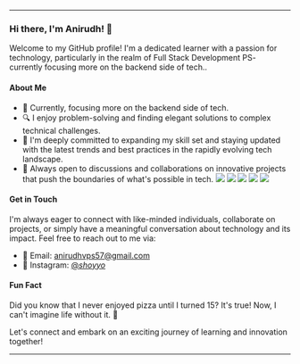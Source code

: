 
---

### Hi there, I'm Anirudh! 👋

Welcome to my GitHub profile! I'm a dedicated learner with a passion for technology, particularly in the realm of Full Stack Development 
PS- currently focusing more on the backend side of tech..
#### About Me
- 💼 Currently, focusing more on the backend side of tech.
- 🔍 I enjoy problem-solving and finding elegant solutions to complex technical challenges.
- 🌱 I'm deeply committed to expanding my skill set and staying updated with the latest trends and best practices in the rapidly evolving tech landscape.<br/>
- 💬 Always open to discussions and collaborations on innovative projects that push the boundaries of what's possible in tech.
 <img src="https://img.icons8.com/color/48/000000/html-5--v1.png"/> <img src="https://img.icons8.com/color/48/000000/css3.png"/> <img src="https://img.icons8.com/color/48/000000/javascript--v1.png"/> <img src="https://img.icons8.com/color/48/000000/java-coffee-cup-logo--v1.png"/> <img src="https://img.icons8.com/color/48/000000/nextjs.png"/> 


#### Get in Touch

I'm always eager to connect with like-minded individuals, collaborate on projects, or simply have a meaningful conversation about technology and its impact. Feel free to reach out to me via:

- 📧 Email: [anirudhvps57@gmail.com](mailto:anirudhvps57@gmail.com)
- 💬 Instagram: [@_shoyyo_](https://www.instagram.com/_shoyyo_/)

#### Fun Fact

Did you know that I never enjoyed pizza until I turned 15? It's true! Now, I can't imagine life without it. 🍕

Let's connect and embark on an exciting journey of learning and innovation together!


---
